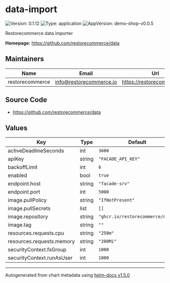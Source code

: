 # data-import

![Version: 0.1.12](https://img.shields.io/badge/Version-0.1.12-informational?style=flat-square) ![Type: application](https://img.shields.io/badge/Type-application-informational?style=flat-square) ![AppVersion: demo-shop-v0.0.5](https://img.shields.io/badge/AppVersion-demo--shop--v0.0.5-informational?style=flat-square)

Restorecommerce data importer

**Homepage:** <https://github.com/restorecommerce/data>

## Maintainers

| Name | Email | Url |
| ---- | ------ | --- |
| restorecommerce | info@restorecommerce.io | https://restorecommerce.io/ |

## Source Code

* <https://github.com/restorecommerce/data>

## Values

| Key | Type | Default | Description |
|-----|------|---------|-------------|
| activeDeadlineSeconds | int | `3600` |  |
| apiKey | string | `"FACADE_API_KEY"` |  |
| backoffLimit | int | `6` |  |
| enabled | bool | `true` |  |
| endpoint.host | string | `"facade-srv"` |  |
| endpoint.port | int | `5000` |  |
| image.pullPolicy | string | `"IfNotPresent"` |  |
| image.pullSecrets | list | `[]` |  |
| image.repository | string | `"ghcr.io/restorecommerce/data"` |  |
| image.tag | string | `""` |  |
| resources.requests.cpu | string | `"250m"` |  |
| resources.requests.memory | string | `"200Mi"` |  |
| securityContext.fsGroup | int | `1000` |  |
| securityContext.runAsUser | int | `1000` |  |

----------------------------------------------
Autogenerated from chart metadata using [helm-docs v1.5.0](https://github.com/norwoodj/helm-docs/releases/v1.5.0)
